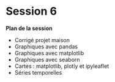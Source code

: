 # Session 6
**Plan de la session**

- Corrigé projet maison
- Graphiques avec pandas
- Graphiques avec matplotlib
- Graphiques avec seaborn
- Cartes : matplotlib, plotly et ipyleaflet
- Séries temporelles

